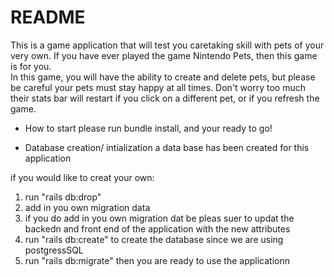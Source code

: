 # README

This is a game application that will test you caretaking skill with pets of your very own. 
If you have ever played the game Nintendo Pets, then this game is for you.  
In this game, you will have the ability to create and delete pets,  but please be careful your pets must stay happy at all times. Don't worry too much their stats bar will restart if you click on a different pet, or if you refresh the game. 


* How to start 
please run bundle install, and your ready to go!

* Database creation/ intialization
a data base has been created for this  application

if you would like to creat your own:
1) run "rails db:drop"
2) add in you own migration data
3) if you do add in you own migration dat be pleas suer to updat the backedn and front end of the application with the new attributes
3) run "rails db:create" to create the database since we are using postgressSQL
4) run "rails db:migrate" then you are ready to use the applicationn 




